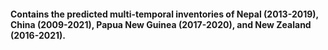 #### Contains the predicted multi-temporal inventories of Nepal (2013-2019), China (2009-2021), Papua New Guinea (2017-2020), and New Zealand (2016-2021).
